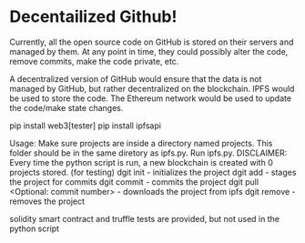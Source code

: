 # Decentailized Github!

Currently, all the open source code on GitHub is stored on their servers and managed by them. At any point in time, they could possibly alter the code, remove commits, make the code private, etc.

A decentralized version of GitHub would ensure that the data is not managed by GitHub, but rather decentralized on the blockchain. IPFS would be used to store the code. The Ethereum network would be used to update the code/make state changes.

pip install web3[tester]
pip install ipfsapi

Usage:
Make sure projects are inside a directory named projects. This folder should be in the same diretory as ipfs.py.
Run ipfs.py.
DISCLAIMER: Every time the python script is run, a new blockchain is created with 0 projects stored. (for testing)
dgit init <project> - initializes the project
dgit add <project> - stages the project for commits
dgit commit <project> - commits the project
dgit pull <project> <Optional: commit number> - downloads the project from ipfs
dgit remove <project> - removes the project

solidity smart contract and truffle tests are provided, but not used in the python script
